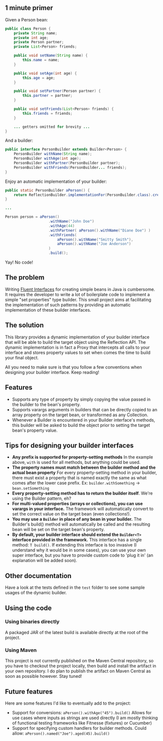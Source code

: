 ## 1 minute primer

Given a Person bean:

```java
public class Person {
    private String name;
    private int age;
    private Person partner;
    private List<Person> friends;

    public void setName(String name) {
        this.name = name;
    }

    public void setAge(int age) {
        this.age = age;
    }

    public void setPartner(Person partner) {
        this.partner = partner;
    }

    public void setFriends(List<Person> friends) {
        this.friends = friends;
    }

    ... getters omitted for brevity ...
}
```

And a builder:

```java
public interface PersonBuilder extends Builder<Person> {
    PersonBuilder withName(String name);
    PersonBuilder withAge(int age);
    PersonBuilder withPartner(PersonBuilder partner);
    PersonBuilder withFriends(PersonBuilder... friends);
}
```

Enjoy an automatic implementation of your builder:

```java
public static PersonBuilder aPerson() {
    return ReflectionBuilder.implementationFor(PersonBuilder.class).create();
}

...

Person person = aPerson()
                    .withName("John Doe")
                    .withAge(44)
                    .withPartner( aPerson().withName("Diane Doe") )
                    .withFriends(
                        aPerson().withName("Smitty Smith"),
                        aPerson().withName("Joe Anderson")
                    )
                    .build();
```

Yay! No code!

## The problem

Writing [Fluent Interfaces](http://en.wikipedia.org/wiki/Fluent_interface) for creating simple beans in Java is cumbersome.
It requires the developer to write a lot of boilerplate code to implement a simple "set properties" type builder. This small project
aims at facilitating the implementation of such patterns by providing an automatic implementation of these builder interfaces.

## The solution

This library provides a dynamic implementation of your builder interface that will be able to build the target object using the Reflection API.
The dynamic implementation is in fact a Proxy that intercepts all calls to your interface and stores property values to set when comes the time to build your final object.

All you need to make sure is that you follow a few conventions when designing your builder interface. Keep reading!

## Features

 * Supports any type of property by simply copying the value passed in the builder to the bean's property.
 * Supports varargs arguments in builders that can be directly copied to an array property on the target bean, or transformed as any Collection.
 * Whenever a Builder is encountered in your Builder interface's methods, this builder will be asked to build the object prior to setting the target bean's property value.

## Tips for designing your builder interfaces

 * **Any prefix is supported for property-setting methods**
    In the example above, `with` is used for all methods, but anything could be used.
 * **The property names must match between the builder method and the actual bean property**
    For every property-setting method in your builder, there must exist a property that is named exactly the same as what comes after the lower case prefix.
    Ex: `builder.withSomething` -> `bean.setSomething`
 * **Every property-setting method has to return the builder itself**.
    We're using the Builder pattern, eh?
 * **For multi-valued properties (arrays or collections), you can use varargs in your interface.**
    The framework will automatically convert to set the correct value on the target bean (even collections!).
 * **You may use a `Builder` in place of any bean in your builder.**
    The Builder's build() method will automatically be called and the resulting bean will be set on the target bean's property.
 * **By default, your builder interface should extend the `Builder<T>` interface provided in the framework.**
    This interface has a single method: `T build()`. If extending this interface is too invasive (I understand why it would be in some cases),
    you can use your own super interface, but you have to provide custom code to 'plug it in' (an explanation will be added soon).

## Other documentation

Have a look at the tests defined in the `test` folder to see some sample usages of the dynamic builder.

## Using the code

### Using binaries directly

A packaged JAR of the latest build is available directly at the root of the project.

### Using Maven

This project is not currently published on the Maven Central repository, so you have to checkout the project locally,
then build and install the artifact in your own repository. I do plan to publish the artifact on Maven Central as soon
as possible however. Stay tuned!

## Future features

Here are some features I'd like to eventually add to the project:

 * Support for conversions: `aPerson().withAge("45").build()`
    Allows for use cases where inputs as strings are used directly (I am mostly thinking of functional testing frameworks
    like Fitnesse (fixtures) or Cucumber)
 * Support for specifying custom handlers for builder methods. Could allow: `aPerson().named("Joe").aged(45).build()`

